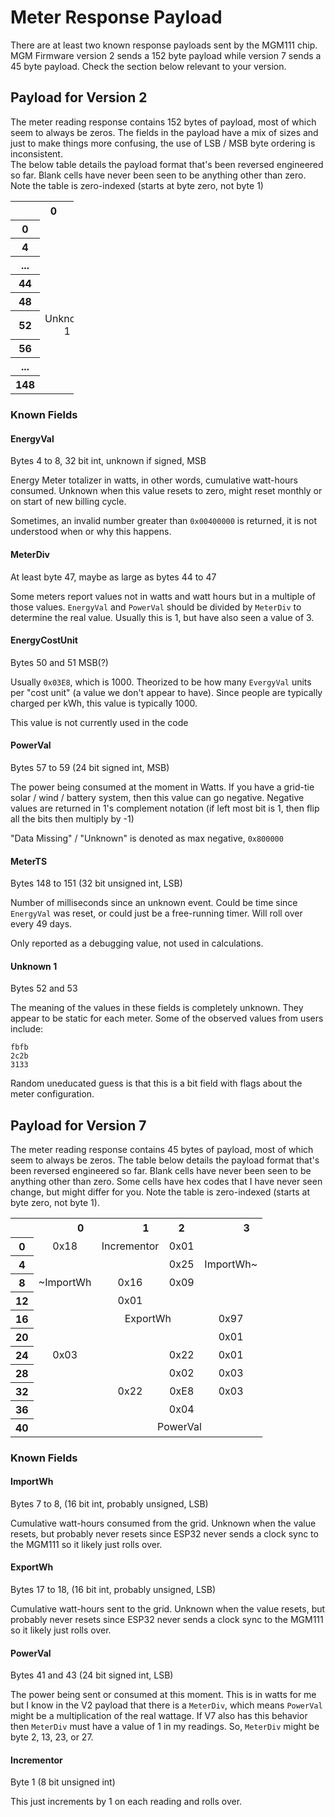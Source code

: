 # Meter Response Payload

There are at least two known response payloads sent by the MGM111 chip. MGM Firmware version 2 sends a 152 byte payload while version 7 sends a 45 byte payload. Check the section below relevant to your version.

## Payload for Version 2

The meter reading response contains 152 bytes of payload, most of which seem to always be zeros.  The fields in the payload have
a mix of sizes and just to make things more confusing, the use of LSB / MSB byte ordering is inconsistent.  
The below table details the payload format that's been reversed engineered so far.
Blank cells have never been seen to be anything other than zero.  Note the table is zero-indexed (starts at byte zero, not byte 1)

<table  style="width:20%">
  <tr>   <td></td>
            <th align="center"><img width="50" height="1">0<img width="50" height="1"></th>
            <th align="center"><img width="50" height="1">1<img width="50" height="1"></th>
            <th align="center"><img width="50" height="1">2<img width="50" height="1"></th>
            <th align="center"><img width="50" height="1">3<img width="50" height="1"></th>
  </tr>
  <tr>   <th>0</th> <td colspan=4></td></tr>
  <tr>   <th>4</th> <td colspan=4 align="center">EnergyVal</td></tr>
  <tr>   <th>...</th> <td colspan=4></td></tr>
  <tr>   <th>44</th> <td colspan=3></td><td align="center">MeterDiv</td></tr>
  <tr>   <th>48</th> <td colspan=2></td><td colspan=2 align="center">EnergyCostUnit</td></tr>
  <tr>   <th>52</th> <td colspan=2 align="center">Unknown 1</td><td colspan=2></td></tr>
  <tr>   <th>56</th> <td></td><td colspan=3 align="center">PowerVal</td></tr>
  <tr>   <th>...</th> <td colspan=4></td></tr>
  <tr>   <th>148</th> <td colspan=4 align="center">MeterTS</td></tr>
</table>

### Known Fields

#### EnergyVal

Bytes 4 to 8, 32 bit int, unknown if signed, MSB

Energy Meter totalizer in watts, in other words, cumulative watt-hours consumed.  Unknown when this value resets to zero, 
might reset monthly or on start of new billing cycle.

Sometimes, an invalid number greater than `0x00400000` is returned, it is not understood when or why this happens.

#### MeterDiv

At least byte 47, maybe as large as bytes 44 to 47

Some meters report values not in watts and watt hours but in a multiple of those values.  `EnergyVal` and `PowerVal` should 
be divided by `MeterDiv` to determine the real value.  Usually this is 1, but have also seen a value of 3.

#### EnergyCostUnit

Bytes 50 and 51 MSB(?)

Usually `0x03E8`, which is 1000.  Theorized to be how many `EvergyVal` units per "cost unit" (a value we don't appear to have).
Since people are typically charged per kWh, this value is typically 1000.

This value is not currently used in the code

#### PowerVal

Bytes 57 to 59 (24 bit signed int, MSB)

The power being consumed at the moment in Watts.  If you have a grid-tie solar / wind / battery system, then this value can go negative.
Negative values are returned in 1's complement notation (if left most bit is 1, then flip all the bits then multiply by -1)

"Data Missing" / "Unknown" is denoted as max negative, `0x800000`

#### MeterTS

Bytes 148 to 151 (32 bit unsigned int, LSB)

Number of milliseconds since an unknown event.  Could be time since `EnergyVal` was reset, or could just be a free-running timer.
Will roll over every 49 days.

Only reported as a debugging value, not used in calculations.

#### Unknown 1

Bytes 52 and 53

The meaning of the values in these fields is completely unknown.  They appear to be static for each meter.  Some of the observed values from users include:
```
fbfb
2c2b
3133
```
Random uneducated guess is that this is a bit field with flags about the meter configuration.

## Payload for Version 7

The meter reading response contains 45 bytes of payload, most of which seem to always be zeros. The table below details the payload format that's been reversed engineered so far.
Blank cells have never been seen to be anything other than zero. Some cells have hex codes that I have never seen change, but might differ for you. Note the table is zero-indexed (starts at byte zero, not byte 1).

<table  style="width:80%">
  <tr>   <td></td>
            <th align="center"><img width="50" height="1">0<img width="50" height="1"></th>
            <th align="center"><img width="50" height="1">1<img width="50" height="1"></th>
            <th align="center"><img width="50" height="1">2<img width="50" height="1"></th>
            <th align="center"><img width="50" height="1">3<img width="50" height="1"></th>
  </tr>
  <tr>   <th>0</th> <td colspan=1 align="center">0x18</td><td colspan=1 align="center">Incrementor</td><td colspan=1 align="center">0x01</td><td colspan=1></tr>
  <tr>   <th>4</th> <td colspan=2></td><td colspan=1 align="center">0x25</td><td colspan=1 align="center">ImportWh~</td></tr>
  <tr>   <th>8</th> <td colspan=1 align="center">~ImportWh</td><td colspan=1 align="center">0x16</td><td colspan=1 align="center">0x09</td><td colspan=1></td></tr>
  <tr>   <th>12</th> <td colspan=1></td><td colspan=1 align="center">0x01</td><td colspan=2></td></tr>
  <tr>   <th>16</th> <td colspan=1></td><td colspan=2 align="center">ExportWh</td><td colspan=1 align="center">0x97</td></tr>
  <tr>   <th>20</th> <td colspan=3></td><td colspan=1 align="center">0x01</td></tr>
  <tr>   <th>24</th> <td colspan=1 align="center">0x03</td><td colspan=1></td><td colspan=1 align="center">0x22</td><td colspan=1 align="center">0x01</td></tr>
  <tr>   <th>28</th> <td colspan=2></td><td colspan=1 align="center">0x02</td><td colspan=1 align="center">0x03</td></tr>
  <tr>   <th>32</th> <td colspan=1></td><td colspan=1 align="center">0x22</td><td colspan=1 align="center">0xE8</td><td colspan=1 align="center">0x03</td></tr>
  <tr>   <th>36</th> <td colspan=1></td><td colspan=1></td><td colspan=1 align="center">0x04</td><td colspan=1></td></tr>
  <tr>   <th>40</th> <td colspan=1></td><td colspan=3 align="center">PowerVal</td></tr>
</table>

### Known Fields

#### ImportWh

Bytes 7 to 8, (16 bit int, probably unsigned, LSB)

Cumulative watt-hours consumed from the grid. Unknown when the value resets, but probably never resets since ESP32 never sends a clock sync to the MGM111 so it likely just rolls over.

#### ExportWh

Bytes 17 to 18, (16 bit int, probably unsigned, LSB)

Cumulative watt-hours sent to the grid. Unknown when the value resets, but probably never resets since ESP32 never sends a clock sync to the MGM111 so it likely just rolls over.

#### PowerVal

Bytes 41 and 43 (24 bit signed int, LSB)

The power being sent or consumed at this moment. This is in watts for me but I know in the V2 payload that there is a `MeterDiv`, which means `PowerVal` might be a multiplication of the real wattage. If V7 also has this behavior then `MeterDiv` must have a value of 1 in my readings. So, `MeterDiv` might be byte 2, 13, 23, or 27.

#### Incrementor

Byte 1 (8 bit unsigned int)

This just increments by 1 on each reading and rolls over.